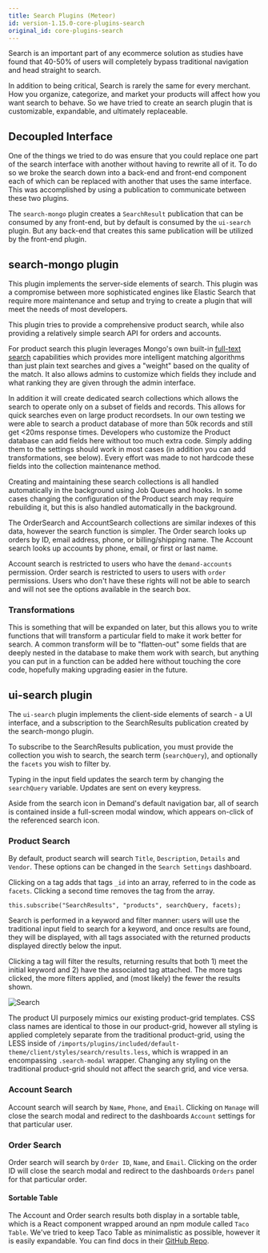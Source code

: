 ```yaml
---
title: Search Plugins (Meteor)
id: version-1.15.0-core-plugins-search
original_id: core-plugins-search
---
```


Search is an important part of any ecommerce solution as studies have found that 40-50% of users will completely bypass traditional navigation and head straight to search.

In addition to being critical, Search is rarely the same for every merchant. How you organize, categorize, and market your products will affect how you want search to behave. So we have tried to create an search plugin that is customizable, expandable, and ultimately replaceable.

## Decoupled Interface

One of the things we tried to do was ensure that you could replace one part of the search interface with another without having to rewrite all of it. To do so we broke the search down into a back-end and front-end component each of which can be replaced with another that uses the same interface. This was accomplished by using a publication to communicate between these two plugins.

The `search-mongo` plugin creates a `SearchResult` publication that can be consumed by any front-end, but by default is consumed by the `ui-search` plugin. But any back-end that creates this same publication will be utilized by the front-end plugin.

## search-mongo plugin

This plugin implements the server-side elements of search. This plugin was a compromise between more sophisticated engines like Elastic Search that require more maintenance and setup and trying to create a plugin that will meet the needs of most developers.

This plugin tries to provide a comprehensive product search, while also providing a relatively simple search API for orders and accounts.

For product search this plugin leverages Mongo's own built-in [full-text search](https://docs.mongodb.com/manual/reference/operator/query/text/) capabilities which provides more intelligent matching algorithms than just plain text searches and gives a "weight" based on the quality of the match. It also allows admins to customize which fields they include and what ranking they are given through the admin interface.

In addition it will create dedicated search collections which allows the search to operate only on a subset of fields and records. This allows for quick searches even on large product recordsets. In our own testing we were able to search a product database of more than 50k records and still get &lt;20ms response times. Developers who customize the Product database can add fields here without too much extra code. Simply adding them to the settings should work in most cases (in addition you can add transformations, see below). Every effort was made to not hardcode these fields into the collection maintenance method.

Creating and maintaining these search collections is all handled automatically in the background using Job Queues and hooks. In some cases changing the configuration of the Product search may require rebuilding it, but this is also handled automatically in the background.

The OrderSearch and AccountSearch collections are similar indexes of this data, however the search function is simpler. The Order search looks up orders by ID, email address, phone, or billing/shipping name. The Account search looks up accounts by phone, email, or first or last name.

Account search is restricted to users who have the `demand-accounts` permission. Order search is restricted to users to users with `order` permissions. Users who don't have these rights will not be able to search and will not see the options available in the search box.

### Transformations

This is something that will be expanded on later, but this allows you to write functions that will transform a particular field to make it work better for search. A common transform will be to "flatten-out" some fields that are deeply nested in the database to make them work with search, but anything you can put in a function can be added here without touching the core code, hopefully making upgrading easier in the future.

## ui-search plugin

The `ui-search` plugin implements the client-side elements of search - a UI interface, and a subscription to the SearchResults publication created by the search-mongo plugin.

To subscribe to the SearchResults publication, you must provide the collection you wish to search, the search term (`searchQuery`), and optionally the `facets` you wish to filter by.

Typing in the input field updates the search term by changing the `searchQuery` variable. Updates are sent on every keypress.

Aside from the search icon in Demand's default navigation bar, all of search is contained inside a full-screen modal window, which appears on-click of the referenced search icon.

### Product Search

By default, product search will search `Title`, `Description`, `Details` and `Vendor`. These options can be changed in the `Search Settings` dashboard.

Clicking on a tag adds that tags `_id` into an array, referred to in the code as `facets`. Clicking a second time removes the tag from the array.

`this.subscribe("SearchResults", "products", searchQuery, facets);`

Search is performed in a keyword and filter manner: users will use the traditional input field to search for a keyword, and once results are found, they will be displayed, with all tags associated with the returned products displayed directly below the input.

Clicking a tag will filter the results, returning results that both 1) meet the initial keyword and 2) have the associated tag attached. The more tags clicked, the more filters applied, and (most likely) the fewer the results shown.

![Search](/assets/developer-search-ui.png)

The product UI purposely mimics our existing product-grid templates. CSS class names are identical to those in our product-grid, however all styling is applied completely separate from the traditional product-grid, using the LESS inside of `/imports/plugins/included/default-theme/client/styles/search/results.less`, which is wrapped in an encompassing `.search-modal` wrapper. Changing any styling on the traditional product-grid should not affect the search grid, and vice versa.

### Account Search

Account search will search by `Name`, `Phone`, and `Email`. Clicking on `Manage` will close the search modal and redirect to the dashboards `Account` settings for that particular user.

### Order Search

Order search will search by `Order ID`, `Name`, and `Email`. Clicking on the order ID will close the search modal and redirect to the dashboards `Orders` panel for that particular order.

#### Sortable Table

The Account and Order search results both display in a sortable table, which is a React component wrapped around an npm module called `Taco Table`. We've tried to keep Taco Table as minimalistic as possible, however it is easily expandable. You can find docs in their [GitHub Repo](https://github.com/pbeshai/react-taco-table).
